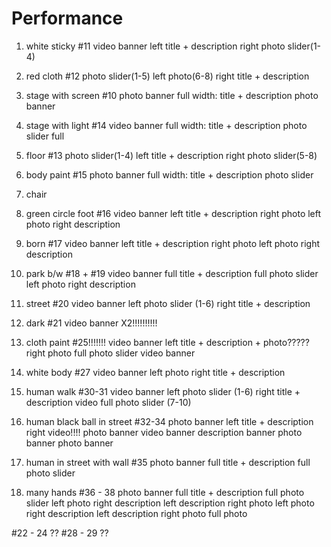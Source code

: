 # Performance

1. white sticky #11
   video banner
   left title + description
   right photo slider(1-4)

2. red cloth #12
   photo slider(1-5)
   left photo(6-8)
   right title + description

3. stage with screen #10
   photo banner
   full width: title + description
   photo banner

4. stage with light #14
   video banner
   full width: title + description
   photo slider full

5. floor #13
   photo slider(1-4)
   left title + description
   right photo slider(5-8)

6. body paint #15
   photo banner
   full width: title + description
   photo slider

7. chair

8. green circle foot #16
   video banner
   left title + description
   right photo
   left photo
   right description

9. born #17
   video banner
   left title + description
   right photo
   left photo
   right description

10. park b/w #18 + #19
    video banner
    full title + description
    full photo slider
    left photo
    right description

11. street #20
    video banner
    left photo slider (1-6)
    right title + description

12. dark #21
    video banner X2!!!!!!!!!!

13. cloth paint #25!!!!!!!
    video banner
    left title + description + photo?????
    right photo
    full photo slider
    video banner

14. white body #27
    video banner
    left photo
    right title + description

15. human walk #30-31
    video banner
    left photo slider (1-6)
    right title + description
    video
    full photo slider (7-10)

16. human black ball in street #32-34
    photo banner
    left title + description
    right video!!!!
    photo banner
    video banner
    description banner
    photo banner
    photo banner

17. human in street with wall #35
    photo banner
    full title + description
    full photo slider

18. many hands #36 - 38
    photo banner
    full title + description
    full photo slider
    left photo
    right description
    left description
    right photo
    left photo
    right description
    left description
    right photo
    full photo

#22 - 24 ??
#28 - 29 ??

